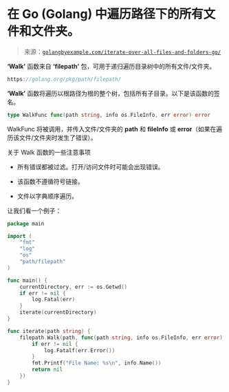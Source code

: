 <!--yml

分类：未分类

日期：2024-10-13 06:07:16

-->

# 在 Go (Golang) 中遍历路径下的所有文件和文件夹。

> 来源：[`golangbyexample.com/iterate-over-all-files-and-folders-go/`](https://golangbyexample.com/iterate-over-all-files-and-folders-go/)

**‘Walk’** 函数来自 **‘filepath’** 包，可用于递归遍历目录树中的所有文件/文件夹。

```go
https://golang.org/pkg/path/filepath/
```

**‘Walk’** 函数将遍历以根路径为根的整个树，包括所有子目录。以下是该函数的签名。

```go
type WalkFunc func(path string, info os.FileInfo, err error) error
```

WalkFunc 将被调用，并传入文件/文件夹的 **path** 和 **fileInfo** 或 **error**（如果在遍历该文件/文件夹时发生了错误）。

关于 Walk 函数的一些注意事项

+   所有错误都被过滤。打开/访问文件时可能会出现错误。

+   该函数不遵循符号链接。

+   文件以字典顺序遍历。

让我们看一个例子：

```go
package main

import (
    "fmt"
    "log"
    "os"
    "path/filepath"
)

func main() {
    currentDirectory, err := os.Getwd()
    if err != nil {
        log.Fatal(err)
    }
    iterate(currentDirectory)
}

func iterate(path string) {
    filepath.Walk(path, func(path string, info os.FileInfo, err error) error {
        if err != nil {
            log.Fatalf(err.Error())
        }
        fmt.Printf("File Name: %s\n", info.Name())
        return nil
    })
}
```
